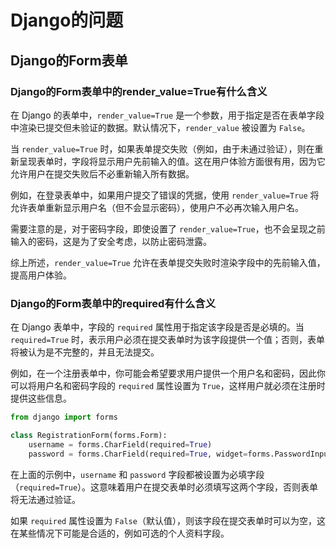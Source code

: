 #  Django的问题

## Django的Form表单



###  Django的Form表单中的render_value=True有什么含义

在 Django 的表单中，`render_value=True` 是一个参数，用于指定是否在表单字段中渲染已提交但未验证的数据。默认情况下，`render_value` 被设置为 `False`。

当 `render_value=True` 时，如果表单提交失败（例如，由于未通过验证），则在重新呈现表单时，字段将显示用户先前输入的值。这在用户体验方面很有用，因为它允许用户在提交失败后不必重新输入所有数据。

例如，在登录表单中，如果用户提交了错误的凭据，使用 `render_value=True` 将允许表单重新显示用户名（但不会显示密码），使用户不必再次输入用户名。

需要注意的是，对于密码字段，即使设置了 `render_value=True`，也不会呈现之前输入的密码，这是为了安全考虑，以防止密码泄露。

综上所述，`render_value=True` 允许在表单提交失败时渲染字段中的先前输入值，提高用户体验。



### Django的Form表单中的required有什么含义

在 Django 表单中，字段的 `required` 属性用于指定该字段是否是必填的。当 `required=True` 时，表示用户必须在提交表单时为该字段提供一个值；否则，表单将被认为是不完整的，并且无法提交。

例如，在一个注册表单中，你可能会希望要求用户提供一个用户名和密码，因此你可以将用户名和密码字段的 `required` 属性设置为 `True`，这样用户就必须在注册时提供这些信息。



```python
from django import forms

class RegistrationForm(forms.Form):
    username = forms.CharField(required=True)
    password = forms.CharField(required=True, widget=forms.PasswordInput)

```



在上面的示例中，`username` 和 `password` 字段都被设置为必填字段（`required=True`）。这意味着用户在提交表单时必须填写这两个字段，否则表单将无法通过验证。

如果 `required` 属性设置为 `False`（默认值），则该字段在提交表单时可以为空，这在某些情况下可能是合适的，例如可选的个人资料字段。